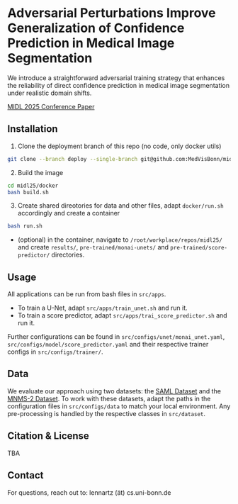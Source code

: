 # Adversarial Perturbations Improve Generalization of Confidence Prediction in Medical Image Segmentation

We introduce a straightforward adversarial training strategy that enhances the reliability of direct confidence prediction in medical image segmentation under realistic domain shifts.

[MIDL 2025 Conference Paper](https://openreview.net/pdf?id=0BQ6JPGwZa)

## Installation
1. Clone the deployment branch of this repo (no code, only docker utils)
```bash
git clone --branch deploy --single-branch git@github.com:MedVisBonn/midl25.git
```
2. Build the image 
```bash
cd midl25/docker
bash build.sh
```
3. Create shared direotories for data and other files, adapt `docker/run.sh` accordingly and create a container
```bash
bash run.sh
```
- (optional) in the container, navigate to `/root/workplace/repos/midl25/` and create `results/`, `pre-trained/monai-unets/` and `pre-trained/score-predictor/` directories.

## Usage
All applications can be run from bash files in `src/apps`.
- To train a U-Net, adapt `src/apps/train_unet.sh` and run it.
- To train a score predictor, adapt `src/apps/trai_score_predictor.sh` and run it.  
  
Further configurations can be found in  `src/configs/unet/monai_unet.yaml`, `src/configs/model/score_predictor.yaml` and their respective trainer configs in `src/configs/trainer/`.
## Data
We evaluate our approach using two datasets: the [SAML Dataset](https://liuquande.github.io/SAML/) and the [MNMS-2 Dataset](https://www.ub.edu/mnms-2/). To work with these datasets, adapt the paths in the configuration files in `src/configs/data` to match your local environment. Any pre-processing is handled by the respective classes in `src/dataset`.

## Citation & License
TBA

## Contact
For questions, reach out to: lennartz (ät) cs.uni-bonn.de